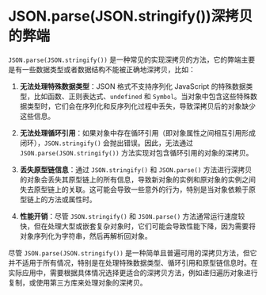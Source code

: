 # JSON.parse(JSON.stringify())深拷贝的弊端

`JSON.parse(JSON.stringify())` 是一种常见的实现深拷贝的方法，它的弊端主要是有一些数据类型或者数据结构不能被正确地深拷贝，比如：

1. **无法处理特殊数据类型**：JSON 格式不支持序列化 JavaScript 的特殊数据类型，比如函数、正则表达式、`undefined` 和 `Symbol`。当对象中包含这些特殊数据类型时，它们会在序列化和反序列化过程中丢失，导致深拷贝后的对象缺少这些信息。

2. **无法处理循环引用**：如果对象中存在循环引用（即对象属性之间相互引用形成闭环），`JSON.stringify()` 会抛出错误。因此，无法通过 `JSON.parse(JSON.stringify())` 方法实现对包含循环引用的对象的深拷贝。

3. **丢失原型链信息**：通过 `JSON.stringify()` 和 `JSON.parse()` 方法进行深拷贝的对象会丢失其原型链上的所有信息，导致新对象的实例和原对象的实例之间失去原型链上的关联。这可能会导致一些意外的行为，特别是当对象依赖于原型链上的方法或属性时。

4. **性能开销**：尽管 `JSON.stringify()` 和 `JSON.parse()` 方法通常运行速度较快，但在处理大型或嵌套复杂对象时，它们可能会导致性能下降，因为需要将对象序列化为字符串，然后再解析回对象。

尽管 `JSON.parse(JSON.stringify())` 是一种简单且普遍可用的深拷贝方法，但它并不适用于所有情况，特别是在处理特殊数据类型、循环引用和原型链信息时。在实际应用中，需要根据具体情况选择更适合的深拷贝方法，例如递归遍历对象进行复制，或使用第三方库来处理对象的深拷贝。
